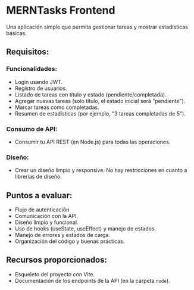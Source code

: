 # MERNTasks Frontend

Una aplicación simple que permita gestionar tareas y mostrar estadísticas básicas.

## Requisitos:

### Funcionalidades:

- Login usando JWT.
- Registro de usuarios.
- Listado de tareas con título y estado (pendiente/completada).
- Agregar nuevas tareas (solo título, el estado inicial será "pendiente").
- Marcar tareas como completadas.
- Resumen de estadísticas (por ejemplo, "3 tareas completadas de 5").

### Consumo de API:

- Consumir tu API REST (en Node.js) para todas las operaciones.

### Diseño:

- Crear un diseño limpio y responsive. No hay restricciones en cuanto a librerías de diseño.

## Puntos a evaluar:

- Flujo de autenticación
- Comunicación con la API.
- Diseño limpio y funcional.
- Uso de hooks (useState, useEffect) y manejo de estados.
- Manejo de errores y estados de carga.
- Organización del código y buenas prácticas.

## Recursos proporcionados:

- Esqueleto del proyecto con Vite.
- Documentación de los endpoints de la API (en la carpeta `node`).

